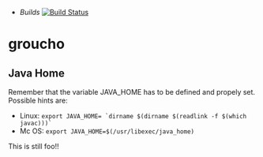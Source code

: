 * *Builds* [![Build
Status](https://travis-ci.org/IASI-SAKS/groucho.svg?branch=master)](https://travis-ci.org/IASI-SAKS/groucho)

# groucho

## Java Home
Remember that the variable JAVA_HOME has to be defined and propely set.
Possible hints are:
 * Linux: ```export JAVA_HOME= `dirname $(dirname $(readlink -f $(which javac)))` ```
 * Mc OS: ```export JAVA_HOME=$(/usr/libexec/java_home)```



This is still foo!!
